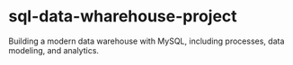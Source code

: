 # sql-data-wharehouse-project
Building a modern data warehouse with MySQL, including processes, data modeling, and analytics. 
